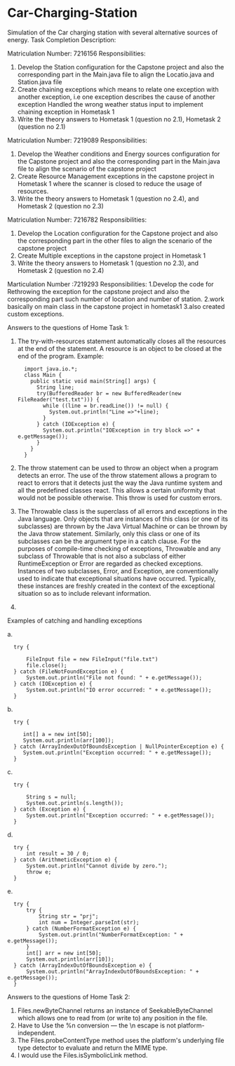 # Car-Charging-Station
Simulation of the Car charging station with several alternative sources of energy. 
Task Completion Description:

Matriculation Number: 7216156
Responsibilities:
1. Develop the Station configuration for the Capstone project and also the corresponding part in the Main.java file to align the Locatio.java and Station.java file
2. Create chaining exceptions which means to relate one exception with another exception, i.e one exception describes the cause of another exception
   Handled the wrong weather status input to implement chaining exception in Hometask 1
3. Write the theory answers to Hometask 1 (question no 2.1), Hometask 2 (question no 2.1)


Matriculation Number: 7219089
Responsibilities: 
1. Develop the Weather conditions and Energy sources configuration for the Capstone project and also the corresponding part in the Main.java file to align the scenario of the capstone project
2. Create Resource Management exceptions in the capstone project in Hometask 1 where the scanner is closed to reduce the usage of resources.
3. Write the theory answers to Hometask 1 (question no 2.4), and Hometask 2 (question no 2.3)


Matriculation Number: 7216782
Responsibilities: 
1. Develop the Location configuration for the Capstone project and also the corresponding part in the other files to align the scenario of the capstone project
2. Create Multiple exceptions in the capstone project in Hometask 1 
3. Write the theory answers to Hometask 1 (question no 2.3), and Hometask 2 (question no 2.4)
   
Marticulation Number :7219293
Responsibilities:
1.Develop the code for Rethrowing the exception for the capstone project and also the corresponding part such number of location and number of station.
2.work basically on main class in the capstone project in hometask1
3.also created custom exceptions.



Answers to the questions of Home Task 1:

1. The try-with-resources statement automatically closes all the resources at the end of the statement.
A resource is an object to be closed at the end of the program.
Example: 

         import java.io.*;
         class Main {
           public static void main(String[] args) {
             String line;
             try(BufferedReader br = new BufferedReader(new FileReader("test.txt"))) {
               while ((line = br.readLine()) != null) {
                 System.out.println("Line =>"+line);
               }
             } catch (IOException e) {
               System.out.println("IOException in try block =>" + e.getMessage());
             }
           }
         }


2. The throw statement can be used to throw an object when a program detects an error. The use of the throw statement allows a program to react to errors that it detects just the way the Java runtime system and all the predefined classes react. This allows a certain uniformity that would not be possible otherwise. This throw is used for custom errors.

3. The Throwable class is the superclass of all errors and exceptions in the Java language. Only objects that are instances of this class (or one of its subclasses) are thrown by the Java Virtual Machine or can be thrown by the Java throw statement. Similarly, only this class or one of its subclasses can be the argument type in a catch clause. For the purposes of compile-time checking of exceptions, Throwable and any subclass of Throwable that is not also a subclass of either RuntimeException or Error are regarded as checked exceptions.
Instances of two subclasses, Error, and Exception, are conventionally used to indicate that exceptional situations have occurred. Typically, these instances are freshly created in the context of the exceptional situation so as to include relevant information.

4.
  Examples of catching and handling exceptions

  a.
  
      try {
          
          FileInput file = new FileInput("file.txt")
          file.close();
      } catch (FileNotFoundException e) {
          System.out.println("File not found: " + e.getMessage());
      } catch (IOException e) {
          System.out.println("IO error occurred: " + e.getMessage());
      }

  b.

      try {
       
         int[] a = new int[50];
         System.out.println(arr[100]);
      } catch (ArrayIndexOutOfBoundsException | NullPointerException e) {
         System.out.println("Exception occurred: " + e.getMessage());
      }

   c. 

      try {
          
          String s = null;
          System.out.println(s.length()); 
      } catch (Exception e) {
          System.out.println("Exception occurred: " + e.getMessage());
      }


   d.

      try {   
          int result = 30 / 0; 
      } catch (ArithmeticException e) {
          System.out.println("Cannot divide by zero.");
          throw e; 
      }


   e.

      try {   
          try {        
              String str = "prj";
              int num = Integer.parseInt(str); 
          } catch (NumberFormatException e) {
              System.out.println("NumberFormatException: " + e.getMessage());
          }
          int[] arr = new int[50];
          System.out.println(arr[10]); 
      } catch (ArrayIndexOutOfBoundsException e) {
          System.out.println("ArrayIndexOutOfBoundsException: " + e.getMessage());
      }




Answers to the questions of Home Task 2:

1. Files.newByteChannel returns an instance of SeekableByteChannel which allows one to read from (or write to) any position in the file.
2. Have to Use the %n conversion — the \n escape is not platform-independent.
3. The Files.probeContentType method uses the platform's underlying file type detector to evaluate and return the MIME type.
4. I would use the Files.isSymbolicLink method.
